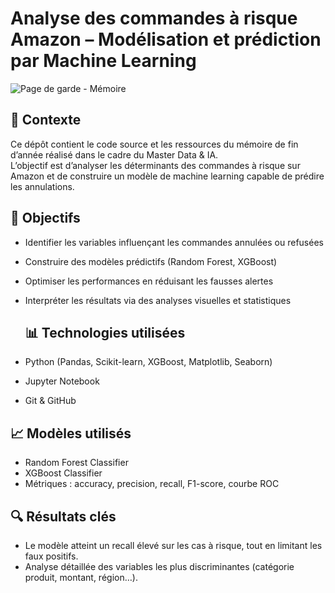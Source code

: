 # Analyse des commandes à risque Amazon – Modélisation et prédiction par Machine Learning
![Page de garde - Mémoire]([file:///Users/yasmine/Downloads/9dd327f0-96c8-4d73-8b83-f04b1c3a1a07.png](https://tse2.mm.bing.net/th?id=OIP.RW4mrDzlNTg10qxa9bF-1wHaFL&r=0&pid=Api))


## 📘 Contexte

Ce dépôt contient le code source et les ressources du mémoire de fin d’année réalisé dans le cadre du Master Data & IA.  
L’objectif est d’analyser les déterminants des commandes à risque sur Amazon et de construire un modèle de machine learning capable de prédire les annulations.

## 🧠 Objectifs

- Identifier les variables influençant les commandes annulées ou refusées
- Construire des modèles prédictifs (Random Forest, XGBoost)
- Optimiser les performances en réduisant les fausses alertes
- Interpréter les résultats via des analyses visuelles et statistiques

  ## 📊 Technologies utilisées

- Python (Pandas, Scikit-learn, XGBoost, Matplotlib, Seaborn)
- Jupyter Notebook
- Git & GitHub

## 📈 Modèles utilisés

- Random Forest Classifier
- XGBoost Classifier
- Métriques : accuracy, precision, recall, F1-score, courbe ROC

## 🔍 Résultats clés

- Le modèle atteint un recall élevé sur les cas à risque, tout en limitant les faux positifs.
- Analyse détaillée des variables les plus discriminantes (catégorie produit, montant, région…).

